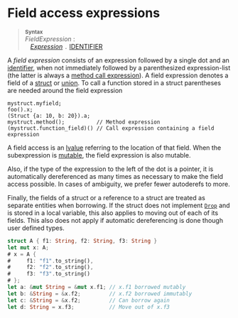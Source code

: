 # Field access expressions

> **<sup>Syntax</sup>**  
> _FieldExpression_ :  
> &nbsp;&nbsp; [_Expression_] `.` [IDENTIFIER]

A _field expression_ consists of an expression followed by a single dot and an
[identifier](identifiers.html), when not immediately followed by a
parenthesized expression-list (the latter is always a [method call
expression](expressions/method-call-expr.html)). A field expression denotes a field of a
[struct](types.html#struct-types) or [union](items/unions.html). To call a
function stored in a struct parentheses are needed around the field expression

```rust,ignore
mystruct.myfield;
foo().x;
(Struct {a: 10, b: 20}).a;
mystruct.method();          // Method expression
(mystruct.function_field)() // Call expression containing a field expression
```

A field access is an [lvalue](expressions.html#lvalues-and-rvalues) referring
to the location of that field. When the subexpression is
[mutable](expressions.html#mutability), the field expression is also mutable.

Also, if the type of the expression to the left of the dot is a pointer, it is
automatically dereferenced as many times as necessary to make the field access
possible. In cases of ambiguity, we prefer fewer autoderefs to more.

Finally, the fields of a struct or a reference to a struct are treated as
separate entities when borrowing. If the struct does not implement
[`Drop`](the-drop-trait.html) and is stored in a local variable, this also
applies to moving out of each of its fields. This also does not apply if
automatic dereferencing is done though user defined types.

```rust
struct A { f1: String, f2: String, f3: String }
let mut x: A;
# x = A {
#     f1: "f1".to_string(),
#     f2: "f2".to_string(),
#     f3: "f3".to_string()
# };
let a: &mut String = &mut x.f1; // x.f1 borrowed mutably
let b: &String = &x.f2;         // x.f2 borrowed immutably
let c: &String = &x.f2;         // Can borrow again
let d: String = x.f3;           // Move out of x.f3
```

[_Expression_]: expressions.html
[IDENTIFIER]: identifiers.html

